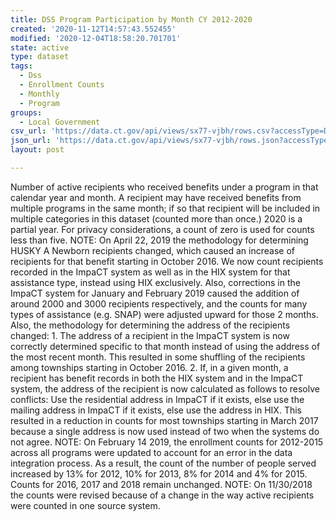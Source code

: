 ```yaml
---
title: DSS Program Participation by Month CY 2012-2020
created: '2020-11-12T14:57:43.552455'
modified: '2020-12-04T18:58:20.701701'
state: active
type: dataset
tags:
  - Dss
  - Enrollment Counts
  - Monthly
  - Program
groups:
  - Local Government
csv_url: 'https://data.ct.gov/api/views/sx77-vjbh/rows.csv?accessType=DOWNLOAD'
json_url: 'https://data.ct.gov/api/views/sx77-vjbh/rows.json?accessType=DOWNLOAD'
layout: post

---
```

Number of active recipients who received benefits under a program in that calendar year and month. A recipient may have received benefits from multiple programs in the same month; if so that recipient will be included in multiple categories in this dataset (counted more than once.)
2020 is a partial year.
For privacy considerations, a count of zero is used for counts less than five.
NOTE: On April 22, 2019 the methodology for determining HUSKY A Newborn recipients changed, which caused an increase of recipients for that benefit starting in October 2016. We now count recipients recorded in the ImpaCT system as well as in the HIX system for that assistance type, instead using HIX exclusively.
Also, corrections in the ImpaCT system for January and February 2019 caused the addition of around 2000 and 3000 recipients respectively, and the counts for many types of assistance (e.g. SNAP) were adjusted upward for those 2 months.
Also, the methodology for determining the address of the recipients changed:
    1. The address of a recipient in the ImpaCT system is now correctly determined specific to that month instead of using the address of the most recent month. This resulted in some shuffling of the recipients among townships starting in October 2016.
    2. If, in a given month, a recipient has benefit records in both the HIX system and in the ImpaCT system, the address of the recipient is now calculated as follows to resolve conflicts: Use the residential address in ImpaCT if it exists, else use the mailing address in ImpaCT if it exists, else use the address in HIX. This resulted in a reduction in counts for most townships starting in March 2017 because a single address is now used instead of two when the systems do not agree.
NOTE: On February 14 2019, the enrollment counts for 2012-2015 across all programs were updated to account for an error in the data integration process. As a result, the count of the number of people served increased by 13% for 2012, 10% for 2013, 8% for 2014 and 4% for 2015. Counts for 2016, 2017 and 2018 remain unchanged.
NOTE: On 11/30/2018 the counts were revised because of a change in the way active recipients were counted in one source system.

